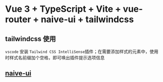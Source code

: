 # Vue 3 + TypeScript + Vite + vue-router + naive-ui + tailwindcss

## tailwindcss 使用

`vscode` 安装 `Tailwind CSS IntelliSense`插件；在需要添加样式的元素中，使用时样式名前缀加个空格，即可唤出插件提示选项信息

## [naive-ui](https://www.naiveui.com/zh-CN/dark)
